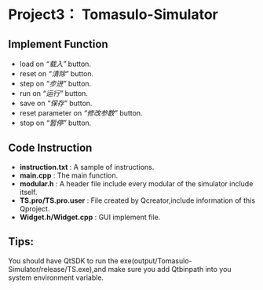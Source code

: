 # Project3： Tomasulo-Simulator

## Implement Function

- load on *“载入”* button.
- reset on *“清除”* button.
- step on *“步进”* button.
- run on *“运行”* button.
- save on *“保存”* button.
- reset parameter on *“修改参数”* button.
- stop on *“暂停”* button.

## Code Instruction

- **instruction.txt** : A sample of instructions.
- **main.cpp** : The main function.
- **modular.h** : A header file include every modular of the simulator include itself. 
- **TS.pro/TS.pro.user** : File created by Qcreator,include information of this Qproject.
- **Widget.h/Widget.cpp** : GUI implement file.

## Tips:

You should have QtSDK to run the exe(output/Tomasulo-Simulator/release/TS.exe),and make sure you add Qtbinpath into you system environment variable.
